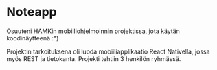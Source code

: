 # Noteapp
Osuuteni HAMKin mobiiliohjelmoinnin projektissa, jota käytän koodinäytteenä :^)

Projektin tarkoituksena oli luoda mobiiliapplikaatio React Nativella, jossa myös REST ja tietokanta.
Projekti tehtiin 3 henkilön ryhmässä.
